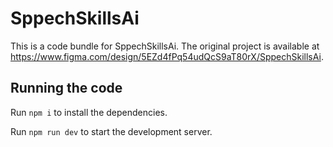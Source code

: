 
  # SppechSkillsAi

  This is a code bundle for SppechSkillsAi. The original project is available at https://www.figma.com/design/5EZd4fPq54udQcS9aT80rX/SppechSkillsAi.

  ## Running the code

  Run `npm i` to install the dependencies.

  Run `npm run dev` to start the development server.
  